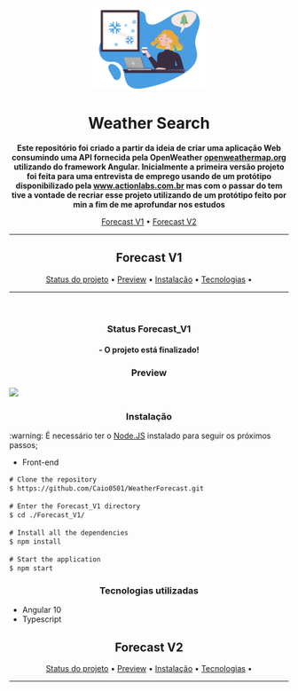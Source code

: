 <header>
  <div align="center" ><img src="./img/logo.png" alt="logo" style=" width="150" height="150"/></div>
  <h1 align="center"> Weather Search</h1>
  <p align="center"> 
    <strong>
      Este repositório foi criado a partir da ideia de criar uma aplicação Web consumindo uma API fornecida pela OpenWeather
      <a href="https://openweathermap.org">openweathermap.org</a> utilizando do framework Angular. Inicialmente a primeira versão projeto foi feita para uma entrevista de             emprego usando de um protótipo disponibilizado pela <a href="https://www.actionlabs.com.br/">www.actionlabs.com.br</a> mas com o passar do tem tive a vontade de recriar         esse projeto utilizando de um protótipo feito por min a fim de me aprofundar nos estudos 
    </strong> 
  </p>
  <p align="center"> 
    <a href="#forecast_v1">Forecast V1</a> •
    <a href="#forecast_v2">Forecast V2</a> 
  </p>
  <hr/>
  <h2 id="forecast_v1" align="center">Forecast V1</h2>
  <p align="center"> 
    <a href="#status_v1">Status do projeto</a> •
    <a href="#preview">Preview</a> •
    <a href="#instalacao">Instalação</a> •
    <a href="#tecnologias">Tecnologias</a> •
  </p>
  <hr/>
</header>
<main>
  <div id="status_v1">
    <h3 align="center">Status Forecast_V1</h3>
    <h4 align="center">
      - O projeto está finalizado!
    </h4>
  </div>
  <div id="preview_v1">
    <h3 align="center">Preview</h3>
    <img src="./img/Preview.gif">
  </div>
  <div id="instalacao_v1">
    <h3 align="center">Instalação</h3>
    <p> :warning: É necessário ter o <a href="https://nodejs.org/en/" target="_blank">Node.JS</a> instalado para seguir os próximos passos; </p>
  <ul><li>Front-end</li></ul>

    # Clone the repository
    $ https://github.com/Caio0501/WeatherForecast.git

    # Enter the Forecast_V1 directory
    $ cd ./Forecast_V1/

    # Install all the dependencies
    $ npm install

    # Start the application
    $ npm start

  <div id="tecnologias_v1">
    <h3 align="center">Tecnologias utilizadas</h3>
    <ul>
      <li>Angular 10</li>
      <li>Typescript</li>
    </ul>
  </div>
</main>
<section>
  <h2 id="forecast_v2"align="center">Forecast V2</h2>
  <p align="center"> 
    <a href="#status_v2">Status do projeto</a> •
    <a href="#preview_v2">Preview</a> •
    <a href="#instalacao_v2">Instalação</a> •
    <a href="#tecnologias_v2">Tecnologias</a> •
  </p>
  <hr/>
</section>

